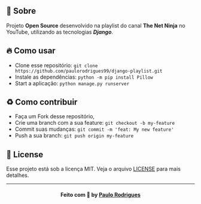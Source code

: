 <a id="sobre"></a>
## :bookmark: Sobre 
Projeto **Open Source** desenvolvido na playlist do canal **The Net Ninja** no YouTube, utilizando as tecnologias ***Django***.

<a id="como-usar"></a>
## :fire: Como usar

- Clone esse repositório: `git clone https://github.com/paulorodrigues99/django-playlist.git`
- Instale as dependências: `python -m pip install Pillow`
- Start a aplicação: `python manage.py runserver`

<a id="como-contribuir"></a>
## :recycle: Como contribuir

- Faça um Fork desse repositório,
- Crie uma branch com a sua feature: `git checkout -b my-feature`
- Commit suas mudanças: `git commit -m 'feat: My new feature'`
- Push a sua branch: `git push origin my-feature`

## :memo: License

Esse projeto está sob a licença MIT. Veja o arquivo [LICENSE](LICENSE) para mais detalhes.

---
<h4 align="center">
    Feito com 💜 by <a href="https://www.linkedin.com/in/paulorodrigues99/" target="_blank">Paulo Rodrigues</a>
</h4>
